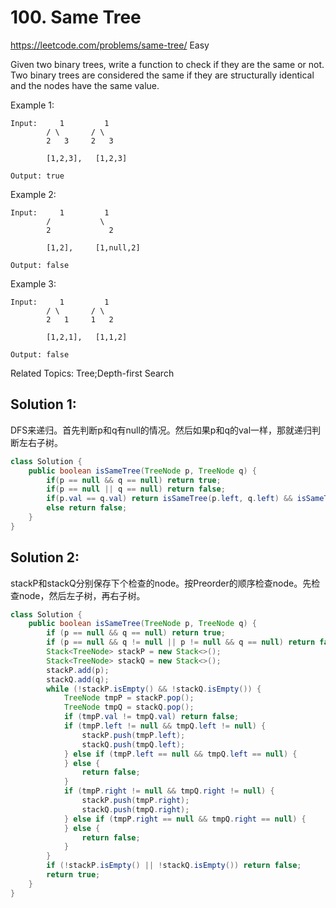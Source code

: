 # 100. Same Tree
<https://leetcode.com/problems/same-tree/>
Easy

Given two binary trees, write a function to check if they are the same or not.
Two binary trees are considered the same if they are structurally identical and the nodes have the same value.

Example 1:

    Input:     1         1
            / \       / \
            2   3     2   3

            [1,2,3],   [1,2,3]

    Output: true
Example 2:

    Input:     1         1
            /           \
            2             2

            [1,2],     [1,null,2]

    Output: false
Example 3:

    Input:     1         1
            / \       / \
            2   1     1   2

            [1,2,1],   [1,1,2]

    Output: false

Related Topics: Tree;Depth-first Search

## Solution 1:
DFS来递归。首先判断p和q有null的情况。然后如果p和q的val一样，那就递归判断左右子树。
```java
class Solution {
    public boolean isSameTree(TreeNode p, TreeNode q) {
        if(p == null && q == null) return true;
        if(p == null || q == null) return false;
        if(p.val == q.val) return isSameTree(p.left, q.left) && isSameTree(p.right, q.right);
        else return false;
    }
}
```
## Solution 2:
stackP和stackQ分别保存下个检查的node。按Preorder的顺序检查node。先检查node，然后左子树，再右子树。
```java
class Solution {
    public boolean isSameTree(TreeNode p, TreeNode q) {
        if (p == null && q == null) return true;
        if (p == null && q != null || p != null && q == null) return false;
        Stack<TreeNode> stackP = new Stack<>();
        Stack<TreeNode> stackQ = new Stack<>();
        stackP.add(p);
        stackQ.add(q);
        while (!stackP.isEmpty() && !stackQ.isEmpty()) {
            TreeNode tmpP = stackP.pop();
            TreeNode tmpQ = stackQ.pop();
            if (tmpP.val != tmpQ.val) return false;
            if (tmpP.left != null && tmpQ.left != null) {
                stackP.push(tmpP.left);
                stackQ.push(tmpQ.left);
            } else if (tmpP.left == null && tmpQ.left == null) {
            } else {
                return false;
            }
            if (tmpP.right != null && tmpQ.right != null) {
                stackP.push(tmpP.right);
                stackQ.push(tmpQ.right);
            } else if (tmpP.right == null && tmpQ.right == null) {
            } else {
                return false;
            }
        }
        if (!stackP.isEmpty() || !stackQ.isEmpty()) return false;
        return true;
    }
}
```
